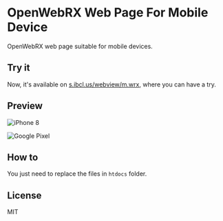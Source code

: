 # OpenWebRX Web Page For Mobile Device

OpenWebRX web page suitable for mobile devices.

## Try it

Now, it's available on [s.ibcl.us/webview/m.wrx](https://s.ibcl.us/webview/m.wrx), where you can have a try.

## Preview

![iPhone 8](https://user-images.githubusercontent.com/24319042/63072015-40fd2200-bf54-11e9-9579-f5a76da9442e.jpg)

![Google Pixel](https://user-images.githubusercontent.com/24319042/63072034-56724c00-bf54-11e9-867b-76e19852b67d.jpg)

## How to

You just need to replace the files in `htdocs` folder.

## License

MIT
